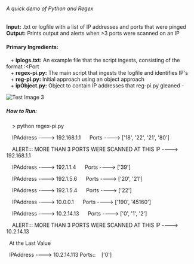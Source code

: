 ###### A quick demo of Python and Regex 

**Input:** .txt or logfile with a list of IP addresses and ports that were pinged  
**Output:** Prints output and alerts when >3 ports were scanned on an IP  

#### Primary Ingredients: 
&nbsp;&nbsp;&nbsp;+ **iplogs.txt:** An example file that the script ingests, consisting of the format <IP Address>:<Port       
&nbsp;&nbsp;&nbsp;+ **regex-pi.py:** The main script that ingests the logfile and identifies IP's   
&nbsp;&nbsp;&nbsp;+ **reg-pi.py:** Initial approach using an object approach  
&nbsp;&nbsp;&nbsp;+ **ipObject.py:** Object to contain IP addresses that reg-pi.py gleaned
        -  
 
 
 
 
 ![Test Image 3]("https://github.com/ErikaVasNormandy/Regex-Pi/blob/master/01HowToRun.png")
 
 
##### How to Run:

&nbsp;&nbsp;&nbsp;&nbsp;> python regex-pi.py

&nbsp;&nbsp;&nbsp;&nbsp;IPAddress ----> 192.168.1.1
&nbsp;&nbsp;&nbsp;&nbsp; Ports ----> ['18', '22', '21', '80']

&nbsp;&nbsp;&nbsp;&nbsp;ALERT::: MORE THAN 3 PORTS WERE SCANNED AT THIS IP ----> 192.168.1.1


&nbsp;&nbsp;&nbsp;&nbsp;IPAddress ----> 192.1.1.4
&nbsp;&nbsp;&nbsp;&nbsp; Ports ----> ['39']

&nbsp;&nbsp;&nbsp;&nbsp;IPAddress ----> 192.1.5.6
&nbsp;&nbsp;&nbsp;&nbsp; Ports ----> ['20', '21']

&nbsp;&nbsp;&nbsp;&nbsp;IPAddress ----> 192.1.5.4
&nbsp;&nbsp;&nbsp;&nbsp; Ports ----> ['22']

&nbsp;&nbsp;&nbsp;&nbsp;IPAddress ----> 10.0.0.1
&nbsp;&nbsp;&nbsp;&nbsp; Ports ----> ['190', '45160']

&nbsp;&nbsp;&nbsp;&nbsp;IPAddress ----> 10.2.14.13
&nbsp;&nbsp;&nbsp;&nbsp; Ports ----> ['0', '1', '2']

&nbsp;&nbsp;&nbsp;&nbsp;ALERT::: MORE THAN 3 PORTS WERE SCANNED AT THIS IP ----> 10.2.14.13



&nbsp;&nbsp;At the Last Value

&nbsp;&nbsp;IPAddress ---->  10.2.14.113  Ports::
&nbsp;&nbsp; ['0']

